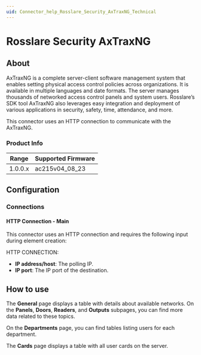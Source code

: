```yaml
---
uid: Connector_help_Rosslare_Security_AxTraxNG_Technical
---
```


# Rosslare Security AxTraxNG

## About

AxTraxNG is a complete server-client software management system that enables setting physical access control policies across organizations. It is available in multiple languages and date formats. The server manages thousands of networked access control panels and system users. Rosslare’s SDK tool AxTraxNG also leverages easy integration and deployment of various applications in security, safety, time, attendance, and more.

This connector uses an HTTP connection to communicate with the AxTraxNG.

### Product Info

| Range   | Supported Firmware |
|---------|--------------------|
| 1.0.0.x | ac215v04_08_23     |

## Configuration

### Connections

#### HTTP Connection - Main

This connector uses an HTTP connection and requires the following input during element creation:

HTTP CONNECTION:

- **IP address/host**: The polling IP.
- **IP port**: The IP port of the destination.

## How to use

The **General** page displays a table with details about available networks. On the **Panels**, **Doors**, **Readers**, and **Outputs** subpages, you can find more data related to these topics.

On the **Departments** page, you can find tables listing users for each department.

The **Cards** page displays a table with all user cards on the server.
